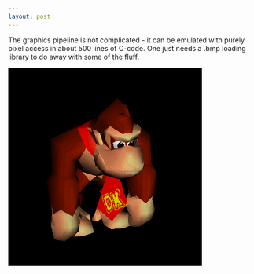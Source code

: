 ```yaml
---
layout: post
---
```


The graphics pipeline is not complicated - it can be emulated with purely pixel access
in about 500 lines of C-code. One just needs a .bmp loading library to do away with some
of the fluff.

![Donkey Kong](/images/dk.png)
